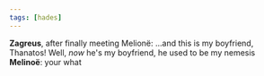 ```yaml
---
tags: [hades]
---
```


**Zagreus**, after finally meeting Melionë: ...and this is my boyfriend, Thanatos! Well, _now_ he's my boyfriend, he used to be my nemesis\
**Melinoë**: your what
